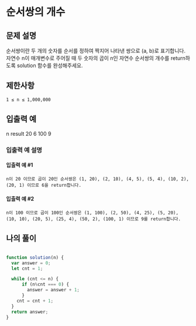 # 순서쌍의 개수

## 문제 설명

순서쌍이란 두 개의 숫자를 순서를 정하여 짝지어 나타낸 쌍으로 (a, b)로 표기합니다. 자연수 n이 매개변수로 주어질 때 두 숫자의 곱이 n인 자연수 순서쌍의 개수를 return하도록 solution 함수를 완성해주세요.

## 제한사항

    1 ≤ n ≤ 1,000,000

## 입출력 예
n 	result
20 	6
100 	9

### 입출력 예 설명

#### 입출력 예 #1

    n이 20 이므로 곱이 20인 순서쌍은 (1, 20), (2, 10), (4, 5), (5, 4), (10, 2), (20, 1) 이므로 6을 return합니다.

#### 입출력 예 #2

    n이 100 이므로 곱이 100인 순서쌍은 (1, 100), (2, 50), (4, 25), (5, 20), (10, 10), (20, 5), (25, 4), (50, 2), (100, 1) 이므로 9를 return합니다.

## 나의 풀이 

```js 

function solution(n) {
  var answer = 0;
  let cnt = 1;

  while (cnt <= n) {
      if (n%cnt === 0) {
        answer = answer + 1;
      }
    cnt = cnt + 1;
  }
  return answer;
}


```
